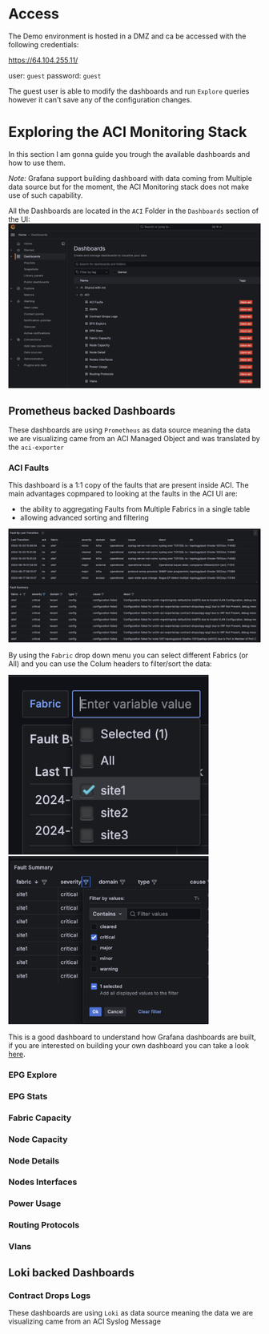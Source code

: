 # Access 

The Demo environment is hosted in a DMZ and ca be accessed with the following credentials:

https://64.104.255.11/

user: `guest`
password: `guest`

The guest user is able to modify the dashboards and run `Explore` queries however it can't save any of the configuration changes. 

# Exploring the ACI Monitoring Stack

In this section I am gonna guide you trough the available dashboards and how to use them.

*Note:* Grafana support building dashboard with data coming from Multiple data source but for the moment, the ACI Monitoring stack does not make use of such capability. 

All the Dashboards are located in the `ACI` Folder in the `Dashboards` section of the UI:
![dashboards](images/dashboards.png)


## Prometheus backed Dashboards

These dashboards are using `Prometheus` as data source meaning the data we are visualizing came from an ACI Managed Object and was translated by the `aci-exporter`

### ACI Faults
This dashboard is a 1:1 copy of the faults that are present inside ACI. The main advantages copmpared to looking at the faults in the ACI UI are:
-  the ability to aggregating Faults from Multiple Fabrics in a single table
-  allowing advanced sorting and filtering

  
![faults](images/faults.png)

By using the `Fabric` drop down menu you can select different Fabrics (or All) and you can use the Colum headers to filter/sort the data:

<img src=images/fabric-filter.png width="400">
<img src=images/column-filter.png width="400">

This is a good dashboard to understand how Grafana dashboards are built, if you are interested on building your own dashboard you can take a look [here](labs/lab1.md).



### EPG Explore
### EPG  Stats
### Fabric Capacity
### Node Capacity
### Node Details
### Nodes Interfaces
### Power Usage
### Routing Protocols
### Vlans

## Loki backed Dashboards

### Contract Drops Logs

These dashboards are using `Loki` as data source meaning the data we are visualizing came from an ACI Syslog Message



